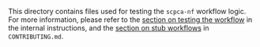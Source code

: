 This directory contains files used for testing the `scpca-nf` workflow logic.
For more information, please refer to the [section on testing the workflow](../internal-instructions.md#testing-the-workflow) in the internal instructions, and the [section on stub workflows](../CONTRIBUTING.md#stub-workflows) in `CONTRIBUTING.md`.

